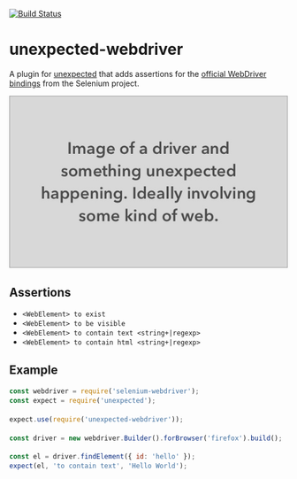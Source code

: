 [![Build Status](https://travis-ci.org/LiquidLabsGmbH/unexpected-webdriver.svg?branch=master)](https://travis-ci.org/LiquidLabsGmbH/unexpected-webdriver)

# unexpected-webdriver

A plugin for [unexpected](http://unexpected.js.org) that adds assertions for the
[official WebDriver bindings](https://www.npmjs.com/package/selenium-webdriver)
from the Selenium project.

![Unexpected Webdriver](unexpected.jpg)

## Assertions

* `<WebElement> to exist`
* `<WebElement> to be visible`
* `<WebElement> to contain text <string+|regexp>`
* `<WebElement> to contain html <string+|regexp>`

## Example

```js
const webdriver = require('selenium-webdriver');
const expect = require('unexpected');

expect.use(require('unexpected-webdriver'));

const driver = new webdriver.Builder().forBrowser('firefox').build();

const el = driver.findElement({ id: 'hello' });
expect(el, 'to contain text', 'Hello World');
```
